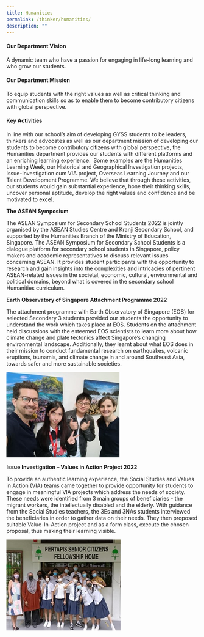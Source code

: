 ```yaml
---
title: Humanities
permalink: /thinker/humanities/
description: ""
---
```

#### Our Department Vision

A dynamic team who have a passion for engaging in life-long learning and who grow our students.

#### Our Department Mission

To equip students with the right values as well as critical thinking and communication skills so as to enable them to become contributory citizens with global perspective.

#### Key Activities

In line with our school’s aim of developing GYSS students to be leaders, thinkers and advocates as well as our department mission of developing our students to become contributory citizens with global perspective, the Humanities department provides our students with different platforms and an enriching learning experience.  Some examples are the Humanities Learning Week, our Historical and Geographical Investigation projects, Issue-Investigation cum VIA project, Overseas Learning Journey and our Talent Development Programme. We believe that through these activities, our students would gain substantial experience, hone their thinking skills, uncover personal aptitude, develop the right values and confidence and be motivated to excel.

**The ASEAN Symposium** 

The ASEAN Symposium for Secondary School Students 2022 is jointly organised by the ASEAN Studies Centre and Kranji Secondary School, and supported by the Humanities Branch of the Ministry of Education, Singapore. The ASEAN Symposium for Secondary School Students is a dialogue platform for secondary school students in Singapore, policy makers and academic representatives to discuss relevant issues concerning ASEAN. It provides student participants with the opportunity to research and gain insights into the complexities and intricacies of pertinent ASEAN-related issues in the societal, economic, cultural, environmental and political domains, beyond what is covered in the secondary school Humanities curriculum.

**Earth Observatory of Singapore Attachment Programme 2022**

The attachment programme with Earth Observatory of Singapore (EOS) for selected Secondary 3 students provided our students the opportunity to understand the work which takes place at EOS. Students on the attachment held discussions with the esteemed EOS scientists to learn more about how climate change and plate tectonics affect Singapore’s changing environmental landscape. Additionally, they learnt about what EOS does in their mission to conduct fundamental research on earthquakes,
volcanic eruptions, tsunamis, and climate change in and around Southeast Asia, 
towards safer and more sustainable societies.

![](/images/Student%20Thinker/Hum1.jpg)

**Issue Investigation – Values in Action Project 2022**

To provide an authentic learning experience, the Social Studies and Values in Action
(VIA) teams came together to provide opportunity for students to engage in meaningful VIA projects which address the needs of society. These needs were identified from 3 main groups of beneficiaries - the migrant workers, the intellectually disabled and the elderly. With guidance from the Social Studies teachers, the 3Es and 3NAs students
interviewed the beneficiaries in order to gather data on their needs. They then proposed suitable Value-In-Action project and as a form class, execute the chosen proposal, thus making their learning visible.

![](/images/Student%20Thinker/Hum3.jpg)

